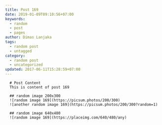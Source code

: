```yaml
---
title: Post 169
date: 2019-01-09T09:10:56+07:00
keywords:
  - random
  - post
  - pages
author: Dimas Lanjaka
tags:
  - random post
  - untagged
category:
  - random post
  - uncategorized
updated: 2017-06-11T15:28:59+07:00
---
```


      # Post Content
      This is content of post 169

      ## random image 200x300
      ![random image 169](https://picsum.photos/200/300)
      ![another random image 169](https://picsum.photos/200/300?random=1)

      ## random image 640x480
      ![random image 169](https://placeimg.com/640/480/any)
      